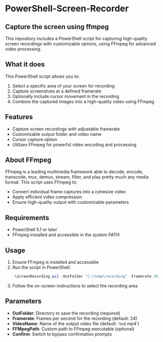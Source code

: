 # PowerShell-Screen-Recorder
## Capture the screen using ffmpeg

This repository includes a PowerShell script for capturing high-quality screen recordings with customizable options, using FFmpeg for advanced video processing.

## What it does

This PowerShell script allows you to:
1. Select a specific area of your screen for recording
2. Capture screenshots at a defined framerate
3. Optionally include cursor movement in the recording
4. Combine the captured images into a high-quality video using FFmpeg

## Features

- Capture screen recordings with adjustable framerate
- Customizable output folder and video name
- Cursor capture option
- Utilizes FFmpeg for powerful video encoding and processing

## About FFmpeg

FFmpeg is a leading multimedia framework able to decode, encode, transcode, mux, demux, stream, filter, and play pretty much any media format. This script uses FFmpeg to:
- Convert individual frame captures into a cohesive video
- Apply efficient video compression
- Ensure high-quality output with customizable parameters

## Requirements

- PowerShell 5.1 or later
- FFmpeg installed and accessible in the system PATH

## Usage

1. Ensure FFmpeg is installed and accessible
2. Run the script in PowerShell:
   ```powershell
   .\ScreenRecording.ps1 -OutFolder "C:\temp\recording" -Framerate 30 -VideoName "my_recording.mp4"
3. Follow the on-screen instructions to select the recording area

## Parameters
   - **OutFolder**: Directory to save the recording (required)
   - **Framerate**: Frames per second for the recording (default: 24)
   - **VideoName**: Name of the output video file (default: 'out.mp4')
   - **FFMpegPath**: Custom path to FFmpeg executable (optional)
   - **Confirm**: Switch to bypass confirmation prompts
     
   
   
